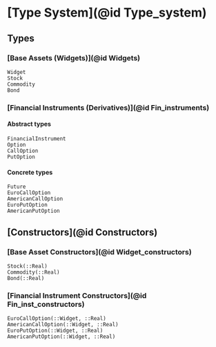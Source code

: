 # [Type System](@id Type_system)

## Types

### [Base Assets (Widgets)](@id Widgets)

```@docs
Widget
Stock
Commodity
Bond
```

### [Financial Instruments (Derivatives)](@id Fin_instruments)

#### Abstract types

```@docs
FinancialInstrument
Option
CallOption
PutOption
```
#### Concrete types

```@docs
Future
EuroCallOption
AmericanCallOption
EuroPutOption
AmericanPutOption
```

## [Constructors](@id Constructors)

### [Base Asset Constructors](@id Widget_constructors)

```@docs
Stock(::Real)
Commodity(::Real)
Bond(::Real)
```

### [Financial Instrument Constructors](@id Fin_inst_constructors)

```@docs
EuroCallOption(::Widget, ::Real)
AmericanCallOption(::Widget, ::Real)
EuroPutOption(::Widget, ::Real)
AmericanPutOption(::Widget, ::Real)
```